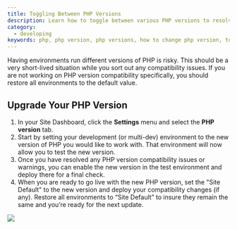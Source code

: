 ```yaml
---
title: Toggling Between PHP Versions
description: Learn how to toggle between various PHP versions to resolve PHP version compatibility issues.
category:
  - developing
keywords: php, php version, php versions, how to change php version, toggle php version, change php version, update php version, downgrade php version, switch php version
---
```

Having environments run different versions of PHP is risky. This should be a very short-lived situation while you sort out any compatibility issues. If you are not working on PHP version compatibility specifically, you should restore all environments to the default value.

## Upgrade Your PHP Version

1. In your Site Dashboard, click the **Settings** menu and select the **PHP version** tab.
2. Start by setting your development (or multi-dev) environment to the new version of PHP you would like to work with. That environment will now allow you to test the new version.
3. Once you have resolved any PHP version compatibility issues or warnings, you can enable the new version in the test environment and deploy there for a final check.
4. When you are ready to go live with the new PHP version, set the "Site Default" to the new version and deploy your compatibility changes (if any). Restore all environments to “Site Default” to insure they remain the same and you’re ready for the next update.


 ![](/source/docs/assets/images/desk_images/356186.png)
